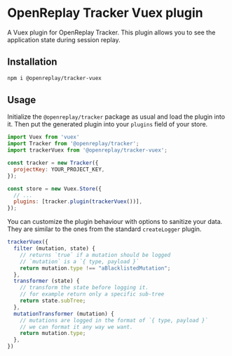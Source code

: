 # OpenReplay Tracker Vuex plugin
A Vuex plugin for OpenReplay Tracker. This plugin allows you to see the application state during session replay.

## Installation
```bash
npm i @openreplay/tracker-vuex
```

## Usage
Initialize the `@openreplay/tracker` package as usual and load the plugin into it.
Then put the generated plugin into your `plugins` field of your store.

```js
import Vuex from 'vuex'
import Tracker from '@openreplay/tracker';
import trackerVuex from '@openreplay/tracker-vuex';

const tracker = new Tracker({
  projectKey: YOUR_PROJECT_KEY,
});

const store = new Vuex.Store({
  // ...
  plugins: [tracker.plugin(trackerVuex())],
});
```

You can customize the plugin behaviour with options to sanitize your data. They are similar to the ones from the standard `createLogger` plugin.

```js
trackerVuex({
  filter (mutation, state) {
    // returns `true` if a mutation should be logged
    // `mutation` is a `{ type, payload }`
    return mutation.type !== "aBlacklistedMutation";
  },
  transformer (state) {
    // transform the state before logging it.
    // for example return only a specific sub-tree
    return state.subTree;
  },
  mutationTransformer (mutation) {
    // mutations are logged in the format of `{ type, payload }`
    // we can format it any way we want.
    return mutation.type;
  },
})
```
